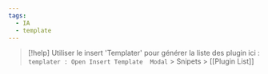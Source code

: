 ```yaml
---
tags:
  - IA
  - template
---
```


> [!help] 
> Utiliser le  insert 'Templater' pour générer la liste des plugin ici : 
> `templater : Open Insert Template  Modal`   > Snipets >  [[Plugin List]]

